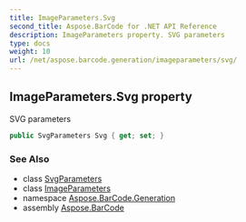 ```yaml
---
title: ImageParameters.Svg
second_title: Aspose.BarCode for .NET API Reference
description: ImageParameters property. SVG parameters
type: docs
weight: 10
url: /net/aspose.barcode.generation/imageparameters/svg/
---
```

## ImageParameters.Svg property

SVG parameters

```csharp
public SvgParameters Svg { get; set; }
```

### See Also

* class [SvgParameters](../../svgparameters/)
* class [ImageParameters](../)
* namespace [Aspose.BarCode.Generation](../../imageparameters/)
* assembly [Aspose.BarCode](../../../)


